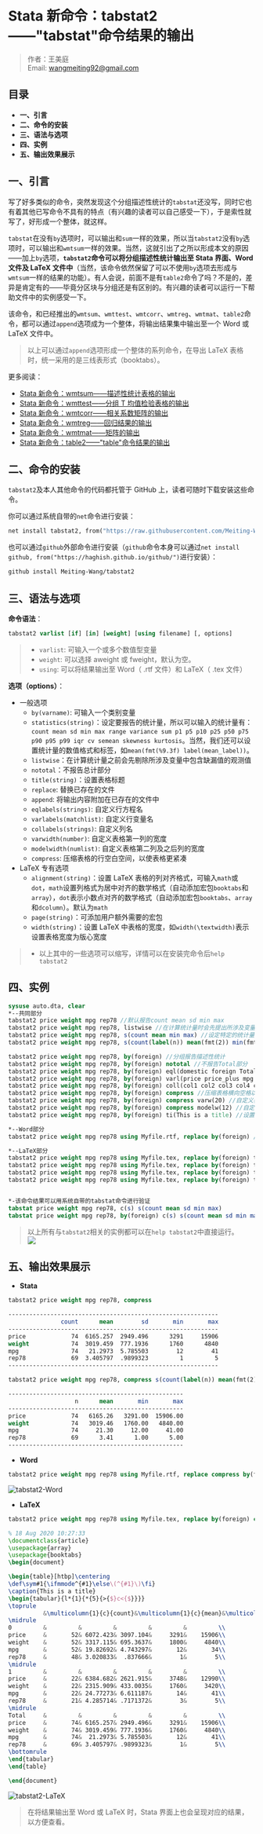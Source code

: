 # Stata 新命令：tabstat2——"tabstat"命令结果的输出

> 作者：王美庭  
> Email: wangmeiting92@gmail.com

## 目录

- **一、引言**
- **二、命令的安装**
- **三、语法与选项**
- **四、实例**
- **五、输出效果展示**

## 一、引言

写了好多类似的命令，突然发现这个分组描述性统计的`tabstat`还没写，同时它也有着其他已写命令不具有的特点（有兴趣的读者可以自己感受一下），于是索性就写了，好形成一个整体，就这样。

`tabstat`在没有`by`选项时，可以输出和`sum`一样的效果，所以当`tabstat2`没有`by`选项时，可以输出和`wmtsum`一样的效果。当然，这就引出了之所以形成本文的原因——加上`by`选项，**`tabstat2`命令可以将分组描述性统计输出至 Stata 界面、Word 文件及 LaTeX 文件中**（当然，该命令依然保留了可以不使用`by`选项去形成与`wmtsum`一样的结果的功能）。有人会说，前面不是有`table2`命令了吗？不是的，差异是肯定有的——毕竟分区块与分组还是有区别的。有兴趣的读者可以运行一下帮助文件中的实例感受一下。

该命令，和已经推出的`wmtsum`、`wmttest`、`wmtcorr`、`wmtreg`、`wmtmat`、`table2`命令，都可以通过`append`选项成为一个整体，将输出结果集中输出至一个 Word 或 LaTeX 文件中。

> 以上可以通过`append`选项形成一个整体的系列命令，在导出 LaTeX 表格时，统一采用的是三线表形式（booktabs）。

更多阅读：

- [Stata 新命令：wmtsum——描述性统计表格的输出](https://mp.weixin.qq.com/s?__biz=MzI0MjgyNDc3MQ==&mid=2247483662&idx=1&sn=04eeafa47e3996e500207cde7416050e&chksm=e9772222de00ab3427c360d6bfb31c14bbd8ee8477840a2890f19d66f4dc44dc7a5cbf4bf4a2&token=1668456026&lang=zh_CN#rd)
- [Stata 新命令：wmttest——分组 T 均值检验表格的输出](https://mp.weixin.qq.com/s?__biz=MzI0MjgyNDc3MQ==&mid=2247483673&idx=1&sn=05092b981b1b44bba6c94fbc86cabafb&chksm=e9772235de00ab232af1d9a3790b18a6ed0cd2f6cd8af8bd3b36193d4fa089bf313bc38c90d8&token=1668456026&lang=zh_CN#rd)
- [Stata 新命令：wmtcorr——相关系数矩阵的输出](https://mp.weixin.qq.com/s?__biz=MzI0MjgyNDc3MQ==&mid=2247483678&idx=1&sn=6cc79f9de0caff35e9ee2ae5b057e3e2&chksm=e9772232de00ab241b6463368580a1e8a858878e2df3a6f444dce04f554aeeded2dcc873b101&token=1668456026&lang=zh_CN#rd)
- [Stata 新命令：wmtreg——回归结果的输出](https://mp.weixin.qq.com/s?__biz=MzI0MjgyNDc3MQ==&mid=2247483693&idx=1&sn=d70a570fd759ac93fe6bb476d807e9ef&chksm=e9772201de00ab17139e5362b17721ed85acf42de0191a7a1c89fc24f4c653e40f91be4a7c44&token=1668456026&lang=zh_CN#rd)
- [Stata 新命令：wmtmat——矩阵的输出](https://mp.weixin.qq.com/s?__biz=MzI0MjgyNDc3MQ==&mid=2247483704&idx=1&sn=0423c8752e807e38f4bd5809d2231d9e&chksm=e9772214de00ab02546bf402a3ef05326615d0c687bd280d4a2d501b6c6d17e31c48e623056f#rd)
- [Stata 新命令：table2——"table"命令结果的输出](https://mp.weixin.qq.com/s?__biz=MzI0MjgyNDc3MQ==&mid=2247483898&idx=1&sn=d3b46fff9d820225a69f800f6efa0d03&chksm=e97722d6de00abc0b17ea359a361ff8c56c4ad63a9b651e39eaf6b9c3dd89fb95af9eae11ef4&token=1033606962&lang=zh_CN#rd)

## 二、命令的安装

`tabstat2`及本人其他命令的代码都托管于 GitHub 上，读者可随时下载安装这些命令。

你可以通过系统自带的`net`命令进行安装：

```stata
net install tabstat2, from("https://raw.githubusercontent.com/Meiting-Wang/tabstat2/master")
```

也可以通过`github`外部命令进行安装（`github`命令本身可以通过`net install github, from("https://haghish.github.io/github/")`进行安装）：

```stata
github install Meiting-Wang/tabstat2
```

## 三、语法与选项

**命令语法**：

```stata
tabstat2 varlist [if] [in] [weight] [using filename] [, options]
```

> - `varlist`: 可输入一个或多个数值型变量
> - `weight`: 可以选择 aweight 或 fweight，默认为空。
> - `using`: 可以将结果输出至 Word（ .rtf 文件）和 LaTeX（ .tex 文件）

**选项（options）**：

- 一般选项
  - `by(varname)`: 可输入一个类别变量
  - `statistics(string)`：设定要报告的统计量，所以可以输入的统计量有：`count mean sd min max range variance sum p1 p5 p10 p25 p50 p75 p90 p95 p99 iqr cv semean skewness kurtosis`。当然，我们还可以设置统计量的数值格式和标签，如`mean(fmt(%9.3f) label(mean_label))`。
  - `listwise`：在计算统计量之前会先剔除所涉及变量中包含缺漏值的观测值
  - `nototal`：不报告总计部分
  - `title(string)`：设置表格标题
  - `replace`: 替换已存在的文件
  - `append`: 将输出内容附加在已存在的文件中
  - `eqlabels(strings)`: 自定义行方程名
  - `varlabels(matchlist)`: 自定义行变量名
  - `collabels(strings)`: 自定义列名
  - `varwidth(number)`: 自定义表格第一列的宽度
  - `modelwidth(numlist)`: 自定义表格第二列及之后列的宽度
  - `compress`: 压缩表格的行空白空间，以使表格更紧凑
- LaTeX 专有选项
  - `alignment(string)`：设置 LaTeX 表格的列对齐格式，可输入`math`或`dot`，`math`设置列格式为居中对齐的数学格式（自动添加宏包`booktabs`和`array`），`dot`表示小数点对齐的数学格式（自动添加宏包`booktabs`、`array`和`dcolumn`）。默认为`math`
  - `page(string)`：可添加用户额外需要的宏包
  - `width(string)`：设置 LaTeX 中表格的宽度，如`width(\textwidth)`表示设置表格宽度为版心宽度

> - 以上其中的一些选项可以缩写，详情可以在安装完命令后`help tabstat2`

## 四、实例

```stata
sysuse auto.dta, clear
*--共同部分
tabstat2 price weight mpg rep78 //默认报告count mean sd min max
tabstat2 price weight mpg rep78, listwise //在计算统计量时会先提出所涉及变量包含缺漏值的观测值
tabstat2 price weight mpg rep78, s(count mean min max) //设定特定的统计量
tabstat2 price weight mpg rep78, s(count(label(n)) mean(fmt(2)) min(fmt(2)) max(fmt(2))) //为统计量设置标签以及数值格式

tabstat2 price weight mpg rep78, by(foreign) //分组报告描述性统计
tabstat2 price weight mpg rep78, by(foreign) nototal //不报告Total部分
tabstat2 price weight mpg rep78, by(foreign) eql(domestic foreign Total) //设置行方程名
tabstat2 price weight mpg rep78, by(foreign) varl(price price_plus mpg mpg_plus) //为变量设置标签
tabstat2 price weight mpg rep78, by(foreign) coll(col1 col2 col3 col4 col5) //为表格自定义列名
tabstat2 price weight mpg rep78, by(foreign) compress //压缩表格横向空格以使得表格更紧凑
tabstat2 price weight mpg rep78, by(foreign) compress varw(20) //自定义表格第一列的宽度
tabstat2 price weight mpg rep78, by(foreign) compress modelw(12) //自定义表格第二列及之后列的宽度
tabstat2 price weight mpg rep78, by(foreign) ti(This is a title) //设置表格标题

*--Word部分
tabstat2 price weight mpg rep78 using Myfile.rtf, replace by(foreign) //将结果导出至Word

*--LaTeX部分
tabstat2 price weight mpg rep78 using Myfile.tex, replace by(foreign) ti(This is a title) //将结果导出至LaTeX
tabstat2 price weight mpg rep78 using Myfile.tex, replace by(foreign) ti(This is a title) a(dot) //设置LaTeX表格列为小数点对齐(默认为数学模式居中对齐)
tabstat2 price weight mpg rep78 using Myfile.tex, replace by(foreign) ti(This is a title) page(amsmath) //为LaTeX添加额外的宏包
tabstat2 price weight mpg rep78 using Myfile.tex, replace by(foreign) ti(This is a title) width(\textwidth) //将LaTeX的表格宽度设为版心宽度


*-该命令结果可以用系统自带的tabstat命令进行验证
tabstat price weight mpg rep78, c(s) s(count mean sd min max)
tabstat price weight mpg rep78, by(foreign) c(s) s(count mean sd min max) long
```

> 以上所有与`tabstat2`相关的实例都可以在`help tabstat2`中直接运行。  
> ![](https://img-blog.csdnimg.cn/20200818102100924.png?x-oss-process=image/watermark,type_ZmFuZ3poZW5naGVpdGk,shadow_10,text_aHR0cHM6Ly9ibG9nLmNzZG4ubmV0L3dhbmdtZWl0aW5nYWE=,size_16,color_FFFFFF,t_70#pic_center)

## 五、输出效果展示

- **Stata**

```stata
tabstat2 price weight mpg rep78, compress
```

```stata
------------------------------------------------------------
               count      mean        sd       min       max
------------------------------------------------------------
price             74  6165.257  2949.496      3291     15906
weight            74  3019.459  777.1936      1760      4840
mpg               74   21.2973  5.785503        12        41
rep78             69  3.405797  .9899323         1         5
------------------------------------------------------------
```

```stata
tabstat2 price weight mpg rep78, compress s(count(label(n)) mean(fmt(2)) min(fmt(2)) max(fmt(2)))
```

```stata
--------------------------------------------------
                   n      mean       min       max
--------------------------------------------------
price             74   6165.26   3291.00  15906.00
weight            74   3019.46   1760.00   4840.00
mpg               74     21.30     12.00     41.00
rep78             69      3.41      1.00      5.00
--------------------------------------------------
```

- **Word**

```stata
tabstat2 price weight mpg rep78 using Myfile.rtf, replace compress by(foreign) ti(This is a title)
```

![tabstat2-Word](https://img-blog.csdnimg.cn/20200818102614125.png?x-oss-process=image/watermark,type_ZmFuZ3poZW5naGVpdGk,shadow_10,text_aHR0cHM6Ly9ibG9nLmNzZG4ubmV0L3dhbmdtZWl0aW5nYWE=,size_16,color_FFFFFF,t_70#pic_center)

- **LaTeX**

```stata
tabstat2 price weight mpg rep78 using Myfile.tex, replace by(foreign) compress ti(This is a title) a(math)
```

```tex
% 18 Aug 2020 10:27:33
\documentclass{article}
\usepackage{array}
\usepackage{booktabs}
\begin{document}

\begin{table}[htbp]\centering
\def\sym#1{\ifmmode^{#1}\else\(^{#1}\)\fi}
\caption{This is a title}
\begin{tabular}{l*{1}{*{5}{>{$}c<{$}}}}
\toprule
          &\multicolumn{1}{c}{count}&\multicolumn{1}{c}{mean}&\multicolumn{1}{c}{sd}&\multicolumn{1}{c}{min}&\multicolumn{1}{c}{max}\\
\midrule
0         &         &         &         &         &         \\
price     &       52& 6072.423& 3097.104&     3291&    15906\\
weight    &       52& 3317.115& 695.3637&     1800&     4840\\
mpg       &       52& 19.82692& 4.743297&       12&       34\\
rep78     &       48& 3.020833&  .837666&        1&        5\\
\midrule
1         &         &         &         &         &         \\
price     &       22& 6384.682& 2621.915&     3748&    12990\\
weight    &       22& 2315.909& 433.0035&     1760&     3420\\
mpg       &       22& 24.77273& 6.611187&       14&       41\\
rep78     &       21& 4.285714& .7171372&        3&        5\\
\midrule
Total     &         &         &         &         &         \\
price     &       74& 6165.257& 2949.496&     3291&    15906\\
weight    &       74& 3019.459& 777.1936&     1760&     4840\\
mpg       &       74&  21.2973& 5.785503&       12&       41\\
rep78     &       69& 3.405797& .9899323&        1&        5\\
\bottomrule
\end{tabular}
\end{table}

\end{document}
```

![tabstat2-LaTeX](https://img-blog.csdnimg.cn/2020081810294579.png?x-oss-process=image/watermark,type_ZmFuZ3poZW5naGVpdGk,shadow_10,text_aHR0cHM6Ly9ibG9nLmNzZG4ubmV0L3dhbmdtZWl0aW5nYWE=,size_16,color_FFFFFF,t_70#pic_center)

> 在将结果输出至 Word 或 LaTeX 时，Stata 界面上也会呈现对应的结果，以方便查看。
